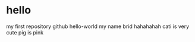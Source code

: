 # hello
my first repository
github
hello-world
my name brid
hahahahah
cati is very cute
pig is pink
